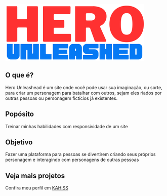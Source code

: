 ![logo](imagens/logo_heo_create.png)

## O que é?
Hero Unleashead é um site onde você pode usar sua imaginação, ou sorte, para criar um personagem para batalhar com outros, sejam eles riados por outras pessoas ou personagem fictícios já existentes.

## Popósito
Treinar minhas habilidades com responsividade de um site

## Objetivo
Fazer uma plataforma para pessoas se divertirem criando seus próprios personagem e interagindo com personagens de outras pessoas

## Veja mais projetos
Confira meu perfil em [KAHISS](https://github.com/KAHISS)